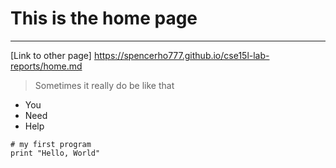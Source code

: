 # This is the home page
***
[Link to other page] https://spencerho777.github.io/cse15l-lab-reports/home.md


> Sometimes it really do be like that

* You
* Need
* Help

```
# my first program
print "Hello, World"
```
